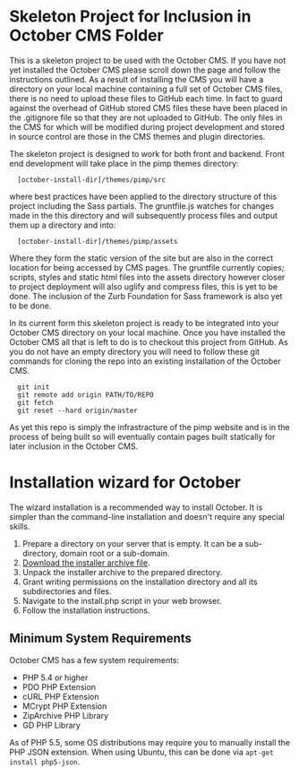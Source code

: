 # Skeleton Project for Inclusion in October CMS Folder

This is a skeleton project to be used with the October CMS. If you have not yet installed the October CMS please scroll down the page and follow the instructions outlined. As a result of installing the CMS you will have a directory on your local machine containing a full set of October CMS files, there is no need to upload these files to GitHub each time. In fact to guard against the overhead of GitHub stored CMS files these have been placed in the .gitignore file so that they are not uploaded to GitHub. The only files in the CMS for which will be modified during project development and stored in source control are those in the CMS themes and plugin directories.

The skeleton project is designed to work for both front and backend. Front end development will take place in the pimp themes directory:

      [october-install-dir]/themes/pimp/src

where best practices have been applied to the directory structure of this project including the Sass partials. The gruntfile.js watches for changes made in the this directory and will subsequently process files and output them up a directory and into: 

      [october-install-dir]/themes/pimp/assets

Where they form the static version of the site but are also in the correct location for being accessed by CMS pages. The gruntfile currently copies; scripts, styles and static html files into the assets directory however closer to project deployment will also uglify and compress files, this is yet to be done. The inclusion of the Zurb Foundation for Sass framework is also yet to be done. 

In its current form this skeleton project is ready to be integrated into your October CMS directory on your local machine. Once you have installed the October CMS all that is left to do is to checkout this project from GitHub. As you do not have an empty directory you will need to follow these git commands for cloning the repo into an existing installation of the October CMS.

      git init
      git remote add origin PATH/TO/REPO
      git fetch
      git reset --hard origin/master

As yet this repo is simply the infrastracture of the pimp website and is in the process of being built so will eventually contain pages built statically for later inclusion in the October CMS.


# Installation wizard for October

The wizard installation is a recommended way to install October. It is simpler than the command-line installation and doesn't require any special skills.

1. Prepare a directory on your server that is empty. It can be a sub-directory, domain root or a sub-domain.
1. [Download the installer archive file](https://github.com/octobercms/install/archive/master.zip).
1. Unpack the installer archive to the prepared directory.
1. Grant writing permissions on the installation directory and all its subdirectories and files.
1. Navigate to the install.php script in your web browser.
1. Follow the installation instructions.

## Minimum System Requirements

October CMS has a few system requirements:

* PHP 5.4 or higher
* PDO PHP Extension
* cURL PHP Extension
* MCrypt PHP Extension
* ZipArchive PHP Library
* GD PHP Library

As of PHP 5.5, some OS distributions may require you to manually install the PHP JSON extension.
When using Ubuntu, this can be done via ``apt-get install php5-json``.
